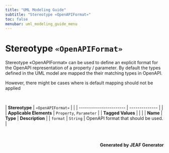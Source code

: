 ```yaml
---
title: "UML Modeling Guide"
subtitle: "Stereotype «OpenAPIFormat»"
toc: false
menubar: uml_modeling_guide_menu
---
```


# Stereotype `«OpenAPIFormat»`
Stereotype «OpenAPIFormat» can be used to define an explicit format for the OpenAPI representation of a property / parameter. By default the types defined in the UML model are mapped the their matching types in OpenAPI.

However, there might be cases where is default mapping should not be applied

<br>

| **Stereotype**          | `«OpenAPIFormat»` | |
| ----------------------- | -------------- | |
| **Applicable Elements** | `Property`, `Parameter`        |
| **Tagged Values**       |                       |                                                                                                                                                                                                          |
| **Name**                | **Type**              | **Description**                                                                                                                                                                                          |
| `format`   | `String` | OpenAPI format that should be used. |

<br>

<div style="text-align: right"><h4> Generated by JEAF Generator</h4></div>

    